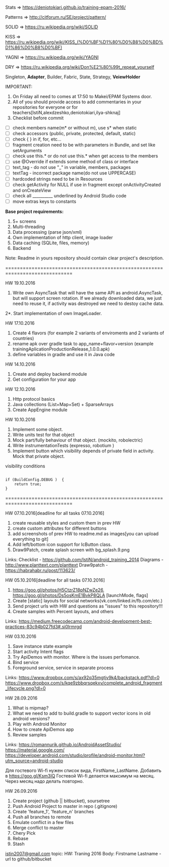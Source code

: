 Stats => https://deniotokiari.github.io/training-epam-2016/

Patterns => http://citforum.ru/SE/project/pattern/

SOLID => https://ru.wikipedia.org/wiki/SOLID

KISS => https://ru.wikipedia.org/wiki/KISS_(%D0%BF%D1%80%D0%B8%D0%BD%D1%86%D0%B8%D0%BF)

YAGNI => https://ru.wikipedia.org/wiki/YAGNI

DRY => https://ru.wikipedia.org/wiki/Don%E2%80%99t_repeat_yourself

Singleton, **Adapter**, Builder, Fabric, State, Strategy, **VeiewHolder**

IMPORTANT:

1. On Friday all need to comes at 17:50 to Makei/EPAM Systems door.
2. All of you should provide access to add commentaries in your repositories for everyone or for teachers[IstiN,alexdzeshko,deniotokiari,ilya-shknaj]
3. Checklist before commit

* [ ] check members name(m* or without m), use s* when static
* [ ] check accessors (public, private, protected, default, static)
* [ ] check { } in if, for, etc...
* [ ] fragment creation need to be with parameters in Bundle, and set like setArguments
* [ ] check use this.* or do not use this.* when get access to the members
* [ ] use @Override if extends some method of class or interface 
* [ ] text_tag - do not use "_" in variable, members, packages
* [ ] textTag - incorrect package name(do not use UPPERCASE)
* [ ] hardcoded strings need to be in Resources
* [ ] check getActivity for NULL if use in fragment except onActivityCreated and onCreateView
* [ ] check all __________ underlined by Android Studio code
* [ ] move extras keys to constants

<b>Base project requirements:</b>

1. 5+ screens
2. Multi-threading
3. Data processing (parse json/xml)
4. Own implementation of http client, image loader
5. Data caching (SQLite, files, memory)
6. Backend

Note: Readme in yours repository should contain clear project's description.

=============================================================================

HW 19.10.2016

1. Write own AsyncTask that will have the same API as android.AsyncTask, but will support screen rotation.
    If we already downloaded data, we just need to reuse it, if activity was destroyed we need to destoy cache data.
    
2*. Start implementation of own ImageLoader.
    


HW 17.10.2016

1. Create 4 flavors (for example 2 variants of enviroments and 2 variants of countries)
2. rename apk over gradle task to app_name+flavor+version (example trainingAplicationProductionRelease_1.0.0.apk)
3. define variables in gradle and use it in Java code


</hr>
HW 14.10.2016

1. Create and deploy backend module
2. Get configuration for your app

HW 12.10.2016

1. Http protocol basics
2. Java collections (List+Map+Set) + SparseArrays
3. Create AppEngine module


HW 10.10.2016

1. Implement some object.
2. Write units test for that object
3. Mock part/fully behaviour of that object. (mockito, robolectric)
4. Write instrumentationTests (expresso, robotium )
5. Implement button which visibility depends of private field in activity. Mock that private object.

visibility conditions

<code>
if (BuildConfig.DEBUG )  {
    return true;
}
</code>

=============================================================================


HW 07.10.2016[deadline for all tasks 07.10.2016]

1. create reusable styles and custom them in prev HW
2. create custom attributes for different buttons
3. add screenshots of prev HW to readme.md as images[you can upload everything to git] 
4. Add left/bottom icon support for IcButton class.
5. Draw9Patch, create splash screen with bg_splash.9.png

Links: 
Checklist - https://github.com/IstiN/android_training_2014
Diagrams - http://www.planttext.com/planttext
Draw9patch - https://habrahabr.ru/post/113623/

HW 05.10.2016[deadline for all tasks 07.10.2016]

1. https://goo.gl/photos/H5CtzrZ18pNZwZe26, https://goo.gl/photos/Ds5osKmE1BvkP8QLA [launchMode, flags]
2. Create [static] layouts for social networks(vk.com/linked.in/fb.com/etc.)
3. Send project urls with HW and questions as "issues" to this repository!!!
4. Create samples with Percent layouts, and others

Links:
https://medium.freecodecamp.com/android-development-best-practices-83c94b027fd3#.si0lrmrgd

HW 03.10.2016

1. Save instance state example
2. Start activity Intent flags
3. Try ApiDemos with monitor. Where is the issues perfomance.
4. Bind service
5. Foreground service, service in separate process

Links:
https://www.dropbox.com/s/ax92q35mgtjv9k4/backstack.pdf?dl=0
https://www.dropbox.com/s/kqe9zbbqrsqekxv/complete_android_fragment_lifecycle.png?dl=0

HW 28.09.2016

1. What is mipmap?
2. What we need to add to build.gradle to support vector icons in old android versions?
3. Play with Android Monitor
4. How to create ApiDemos app
5. Review samples

Links:
https://romannurik.github.io/AndroidAssetStudio/
https://material.google.com/
https://developer.android.com/studio/profile/android-monitor.html?utm_source=android-studio


Для гостевого Wi-fi нужен список вида, FirstName_LastName. Добавить в https://goo.gl/Ksm3IQ
Гостевой Wi-fi делается максимум на месяц. Через месяц надо делать повторно.

HW 26.09.2016

1. Create project (github || bitbucket), soursetree
2. Push Android Project to master in repo (.gitignore)
3. Create 'feature_1', 'feature_n' branches 
4. Push all branches to remote
5. Emulate conflict in a few files
6. Merge conflict to master
7. Chery Pick
8. Rebase
9. Stash

istin2007@gmail.com
topic: HW: Traning 2016
Body: Firstname Lastname - url to github/bitbucket
